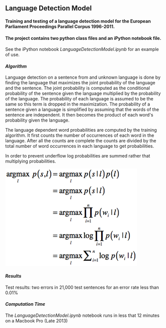 ## Language Detection Model
#### Training and testing of a language detection model for the European Parliament Proceedings Parallel Corpus 1996-2011.
#### The project contains two python class files and an iPython notebook file.

See the iPython notebook *LanguageDetectionModel.ipynb* for an example of use.

#### *Algorithm*
Language detection on a sentence from and unknown language is done by finding the language that maximizes the joint probability of the language and the sentence. The joint probability is computed as the conditional probability of the sentence given the language multiplied by the probability of the language. The probability of each language is assumed to be the same so this term is dropped in the maximization. The probability of a sentence given a language is simplified by assuming that the words of the sentence are independent. It then becomes the product of each word's probability given the language.

The language dependent word probabilities are computed by the training algorithm. It first counts the number of occurrences of each word in the language. After all the counts are complete the counts are divided by the total number of word occurrences in each language to get probabilities.

In order to prevent underflow log probabilities are summed rather that multiplying probabilities.


![alt text](mt1.jpg)
#### *Results*
Test results: two errors in 21,000 test sentences for an error rate less than 0.01%

#### *Computation Time*
The *LanguageDetectionModel.ipynb* notebook runs in less that 12 minutes on a Macbook Pro (Late 2013)